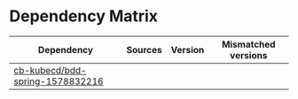 # Dependency Matrix

Dependency | Sources | Version | Mismatched versions
---------- | ------- | ------- | -------------------
[cb-kubecd/bdd-spring-1578832216](https://github.com/cb-kubecd/bdd-spring-1578832216.git) |  | []() | 
